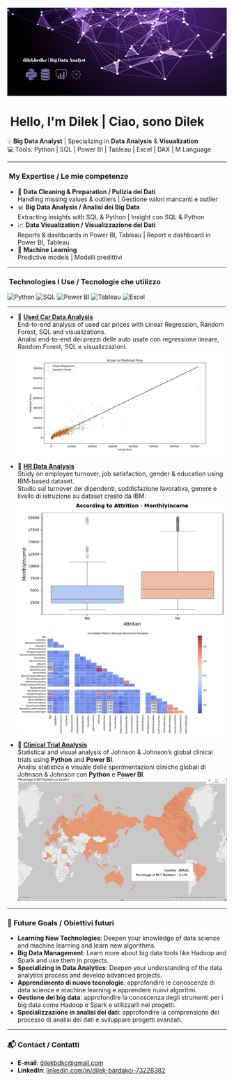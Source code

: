 <p align="center">
  <img src="https://github.com/dilekbrdkc/dilekbrdkc/blob/main/assets/banner.png?raw=true" alt="Dilek | Big Data Analyst" />
</p>


# ​ Hello, I'm Dilek | Ciao, sono Dilek

💡 **Big Data Analyst** | Specializing in **Data Analysis** & **Visualization**  
💻 Tools: Python | SQL | Power BI | Tableau | Excel | DAX | M Language

---

### ​ My Expertise / Le mie competenze
- 🧹 **Data Cleaning & Preparation / Pulizia dei Dati**  
  Handling missing values & outliers | Gestione valori mancanti e outlier  
- 📊 **Big Data Analysis / Analisi dei Big Data**  
  Extracting insights with SQL & Python | Insight con SQL & Python  
- 📈 **Data Visualization / Visualizzazione dei Dati**  
  Reports & dashboards in Power BI, Tableau | Report e dashboard in Power BI, Tableau  
- 🤖 **Machine Learning**  
  Predictive models | Modelli predittivi

---

### ​​ Technologies I Use / Tecnologie che utilizzo
<p align="left">
  <img src="https://img.shields.io/badge/Python-3776AB?logo=python&logoColor=white" alt="Python" />  
  <img src="https://img.shields.io/badge/SQL-4479A1?logo=postgresql&logoColor=white" alt="SQL" />  
  <img src="https://img.shields.io/badge/Power%20BI-F2C811?logo=powerbi&logoColor=black" alt="Power BI" />  
  <img src="https://img.shields.io/badge/Tableau-E97627?logo=tableau&logoColor=white" alt="Tableau" />  
  <img src="https://img.shields.io/badge/Excel-217346?logo=microsoft-excel&logoColor=white" alt="Excel" />
</p>

---

- 🔹 [**Used Car Data Analysis**](https://github.com/dilekbrdkc/used-car-data-analysis)  
  End-to-end analysis of used car prices with Linear Regression, Random Forest, SQL and visualizations.  
  Analisi end-to-end dei prezzi delle auto usate con regressione lineare, Random Forest, SQL e visualizzazioni.  
  ![Actual vs Predicted Price](assets/actual_vs_predictid_price.png)

- 🔹 [**HR Data Analysis**](https://github.com/dilekbrdkc/HR_Data_Analysis)  
  Study on employee turnover, job satisfaction, gender & education using IBM-based dataset.  
  Studio sul turnover dei dipendenti, soddisfazione lavorativa, genere e livello di istruzione su dataset creato da IBM.  
  ![Attrition and Monthly Income](https://github.com/dilekbrdkc/dilekbrdkc/blob/main/assets/attrition_monthly_income.png?raw=true)  
  ![HR Correlation Matrix](https://github.com/dilekbrdkc/dilekbrdkc/blob/main/assets/correlation_matrix.png?raw=true)

- 🔹 [**Clinical Trial Analysis**](https://github.com/dilekbrdkc/clinical_trial_analysis)  
  Statistical and visual analysis of Johnson & Johnson’s global clinical trials using **Python** and **Power BI**.  
  Analisi statistica e visuale delle sperimentazioni cliniche globali di Johnson & Johnson con **Python** e **Power BI**.  
  ![Studies by Country](https://github.com/dilekbrdkc/dilekbrdkc/blob/main/assets/percentage_of_studies_by_country.png?raw=true)

---
 
### 🎯 Future Goals / Obiettivi futuri
- **Learning New Technologies**: Deepen your knowledge of data science and machine learning and learn new algorithms.
- **Big Data Management**: Learn more about big data tools like Hadoop and Spark and use them in projects.
- **Specializing in Data Analytics**: Deepen your understanding of the data analytics process and develop advanced projects.
- **Apprendimento di nuove tecnologie**: approfondire le conoscenze di data science e machine learning e apprendere nuovi algoritmi.
- **Gestione dei big data**: approfondire la conoscenza degli strumenti per i big data come Hadoop e Spark e utilizzarli nei progetti.
- **Specializzazione in analisi dei dati**: approfondire la comprensione del processo di analisi dei dati e sviluppare progetti avanzati.

---

### 📬 Contact / Contatti
- **E-mail**: dilekbdkc@gmail.com
- **LinkedIn**: [linkedin.com/in/dilek-bardakci-73228382](https://www.linkedin.com/in/dilek-bardakci-73228382/)

